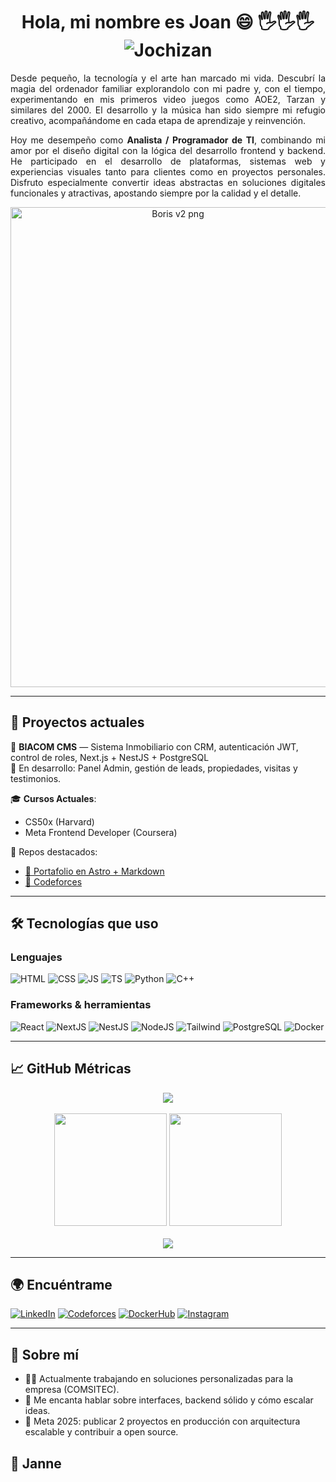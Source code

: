 <p align='center'>
  <h1 align='center'> Hola, mi nombre es Joan 😄 🖐️🖐️🖐️ <img src="https://komarev.com/ghpvc/?username=Jochizan&label=Profile%20views&color=129e00&style=plastic" alt="Jochizan"/></h1>
</p>

<p align='justify'>
Desde pequeño, la tecnología y el arte han marcado mi vida. Descubrí la magia del ordenador familiar explorandolo con mi padre y, con el tiempo, experimentando en mis primeros video juegos como AOE2, Tarzan y similares del 2000. El desarrollo y la música han sido siempre mi refugio creativo, acompañándome en cada etapa de aprendizaje y reinvención.
</p>

<p align='justify'>
Hoy me desempeño como <strong>Analista / Programador de TI</strong>, combinando mi amor por el diseño digital con la lógica del desarrollo frontend y backend. He participado en el desarrollo de plataformas, sistemas web y experiencias visuales tanto para clientes como en proyectos personales. Disfruto especialmente convertir ideas abstractas en soluciones digitales funcionales y atractivas, apostando siempre por la calidad y el detalle.
</p>

<p align='center'>
 <img width="520" height="768" alt="Boris v2 png" src="https://github.com/user-attachments/assets/1de6e864-3975-4a22-90fa-f4dcefee5c48" />
</p>

---

## 💼 Proyectos actuales

🎯 **BIACOM CMS** — Sistema Inmobiliario con CRM, autenticación JWT, control de roles, Next.js + NestJS + PostgreSQL  
🔧 En desarrollo: Panel Admin, gestión de leads, propiedades, visitas y testimonios.

🎓 **Cursos Actuales**:  
- CS50x (Harvard)  
- Meta Frontend Developer (Coursera)

📁 Repos destacados:
- [🔗 Portafolio en Astro + Markdown](https://jozan.vercel.app)
- [🔗 Codeforces](https://github.com/Jochizan/codeforces)

---

## 🛠️ Tecnologías que uso

### Lenguajes

![HTML](https://img.shields.io/badge/HTML5-E34F26?style=flat&logo=html5&logoColor=white)
![CSS](https://img.shields.io/badge/CSS3-1572B6?style=flat&logo=css3&logoColor=white)
![JS](https://img.shields.io/badge/JavaScript-F7DF1E?style=flat&logo=javascript&logoColor=black)
![TS](https://img.shields.io/badge/TypeScript-3178C6?style=flat&logo=typescript&logoColor=white)
![Python](https://img.shields.io/badge/Python-3776AB?style=flat&logo=python&logoColor=white)
![C++](https://img.shields.io/badge/C++-00599C?style=flat&logo=c%2B%2B&logoColor=white)

### Frameworks & herramientas

![React](https://img.shields.io/badge/React-20232A?style=flat&logo=react&logoColor=61DAFB)
![NextJS](https://img.shields.io/badge/Next.js-000000?style=flat&logo=nextdotjs&logoColor=white)
![NestJS](https://img.shields.io/badge/NestJS-E0234E?style=flat&logo=nestjs&logoColor=white)
![NodeJS](https://img.shields.io/badge/Node.js-339933?style=flat&logo=node-dot-js&logoColor=white)
![Tailwind](https://img.shields.io/badge/TailwindCSS-38B2AC?style=flat&logo=tailwind-css&logoColor=white)
![PostgreSQL](https://img.shields.io/badge/PostgreSQL-336791?style=flat&logo=postgresql&logoColor=white)
![Docker](https://img.shields.io/badge/Docker-2496ED?style=flat&logo=docker&logoColor=white)

---

## 📈 GitHub Métricas

<div align="center">
  <img src="https://github-readme-streak-stats.herokuapp.com?user=Jochizan&theme=dark&date_format=M%20j%5B%2C%20Y%5D" />
  <br /><br />
  <img height="180em" src="https://github-readme-stats.vercel.app/api?username=Jochizan&show_icons=true&theme=dark&include_all_commits=true&count_private=true" />
  <img height="180em" src="https://github-readme-stats.vercel.app/api/top-langs/?username=Jochizan&layout=compact&langs_count=8&theme=dark" />
  <br /><br />
  <img src="https://github-profile-trophy.vercel.app/?username=Jochizan&theme=darkhub&margin-w=30&row=1" />
</div>

---

## 🌍 Encuéntrame

[![LinkedIn](https://img.shields.io/badge/-LinkedIn-blue?style=flat&logo=linkedin&logoColor=white)](https://www.linkedin.com/in/jochizan)
[![Codeforces](https://img.shields.io/badge/-Codeforces-1f8acb?style=flat&logo=codeforces&logoColor=white)](https://codeforces.com/profile/remnyachizot2015)
[![DockerHub](https://img.shields.io/badge/-DockerHub-black?style=flat&logo=docker&logoColor=white)](https://hub.docker.com/u/jochizan)
[![Instagram](https://img.shields.io/badge/-Instagram-E4405F?style=flat&logo=instagram&logoColor=white)](https://www.instagram.com/jochizan)

---

## 🤖 Sobre mí

- 👨‍💻 Actualmente trabajando en soluciones personalizadas para la empresa (COMSITEC).
- 💬 Me encanta hablar sobre interfaces, backend sólido y cómo escalar ideas.
- 🎯 Meta 2025: publicar 2 proyectos en producción con arquitectura escalable y contribuir a open source.

## 👋 Janne 
